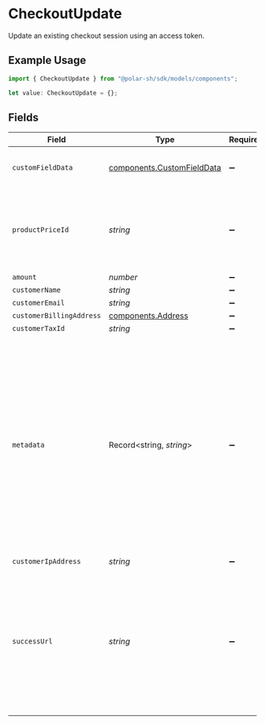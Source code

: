 # CheckoutUpdate

Update an existing checkout session using an access token.

## Example Usage

```typescript
import { CheckoutUpdate } from "@polar-sh/sdk/models/components";

let value: CheckoutUpdate = {};
```

## Fields

| Field                                                                                                                                                                                                                                                    | Type                                                                                                                                                                                                                                                     | Required                                                                                                                                                                                                                                                 | Description                                                                                                                                                                                                                                              |
| -------------------------------------------------------------------------------------------------------------------------------------------------------------------------------------------------------------------------------------------------------- | -------------------------------------------------------------------------------------------------------------------------------------------------------------------------------------------------------------------------------------------------------- | -------------------------------------------------------------------------------------------------------------------------------------------------------------------------------------------------------------------------------------------------------- | -------------------------------------------------------------------------------------------------------------------------------------------------------------------------------------------------------------------------------------------------------- |
| `customFieldData`                                                                                                                                                                                                                                        | [components.CustomFieldData](../../models/components/customfielddata.md)                                                                                                                                                                                 | :heavy_minus_sign:                                                                                                                                                                                                                                       | Key-value object storing custom field values.                                                                                                                                                                                                            |
| `productPriceId`                                                                                                                                                                                                                                         | *string*                                                                                                                                                                                                                                                 | :heavy_minus_sign:                                                                                                                                                                                                                                       | ID of the product price to checkout. Must correspond to a price linked to the same product.                                                                                                                                                              |
| `amount`                                                                                                                                                                                                                                                 | *number*                                                                                                                                                                                                                                                 | :heavy_minus_sign:                                                                                                                                                                                                                                       | N/A                                                                                                                                                                                                                                                      |
| `customerName`                                                                                                                                                                                                                                           | *string*                                                                                                                                                                                                                                                 | :heavy_minus_sign:                                                                                                                                                                                                                                       | N/A                                                                                                                                                                                                                                                      |
| `customerEmail`                                                                                                                                                                                                                                          | *string*                                                                                                                                                                                                                                                 | :heavy_minus_sign:                                                                                                                                                                                                                                       | N/A                                                                                                                                                                                                                                                      |
| `customerBillingAddress`                                                                                                                                                                                                                                 | [components.Address](../../models/components/address.md)                                                                                                                                                                                                 | :heavy_minus_sign:                                                                                                                                                                                                                                       | N/A                                                                                                                                                                                                                                                      |
| `customerTaxId`                                                                                                                                                                                                                                          | *string*                                                                                                                                                                                                                                                 | :heavy_minus_sign:                                                                                                                                                                                                                                       | N/A                                                                                                                                                                                                                                                      |
| `metadata`                                                                                                                                                                                                                                               | Record<string, *string*>                                                                                                                                                                                                                                 | :heavy_minus_sign:                                                                                                                                                                                                                                       | Key-value object allowing you to store additional information.<br/><br/>The key must be a string with a maximum length of **40 characters**.<br/>The value must be a string with a maximum length of **500 characters**.<br/>You can store up to **50 key-value pairs**. |
| `customerIpAddress`                                                                                                                                                                                                                                      | *string*                                                                                                                                                                                                                                                 | :heavy_minus_sign:                                                                                                                                                                                                                                       | N/A                                                                                                                                                                                                                                                      |
| `successUrl`                                                                                                                                                                                                                                             | *string*                                                                                                                                                                                                                                                 | :heavy_minus_sign:                                                                                                                                                                                                                                       | URL where the customer will be redirected after a successful payment.You can add the `checkout_id={CHECKOUT_ID}` query parameter to retrieve the checkout session id.                                                                                    |